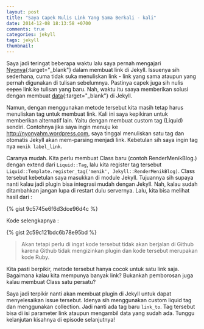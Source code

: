 ```yaml
---
layout: post
title: "Saya Capek Nulis Link Yang Sama Berkali - kali"
date: 2014-12-08 18:13:58 +0700
comments: true
categories: jekyll
tags: jekyll
thumbnail:
---
```


Saya jadi teringat beberapa waktu lalu saya pernah mengajari [Nyonya][menik]{:target="_blank"} dalam membuat link di Jekyll. Issuenya sih sederhana, cuma tidak suka menuliskan link - link yang sama ataupun yang pernah digunakan di tulisan sebelumnya. Pastinya capek juga sih nulis <del>copas</del> link ke tulisan yang baru. Nah, waktu itu saaya memberikan solusi dengan membuat [data][data]{:target="_blank"} di Jekyll.

Namun, dengan menggunakan metode tersebut kita masih tetap harus menuliskan tag untuk membuat link. Kali ini saya kepikiran untuk memberikan alternatif lain. Yaitu dengan membuat custom tag (Liquid) sendiri. Contohnya jika saya ingin menuju ke http://nyonyahm.wordpress.com, saya tinggal menuliskan satu tag dan otomatis Jekyll akan mem-parsing menjadi link. Kebetulan sih saya ingin tag nya `menik label_link`.

Caranya mudah. Kita perlu membuat Class baru (contoh RenderMenikBlog.) dengan extend dari `Liquid::Tag`, lalu kita register tag tersebut `Liquid::Template.register_tag('menik', Jekyll::RenderMenikBlog)`. Class tersebut kebetulan saya masukkan di module Jekyll. Tujuannya sih supaya nanti kalau jadi plugin bisa integrasi mudah dengan Jekyll. Nah, kalau sudah ditambahkan jangan lupa di restart dulu servernya. Lalu, kita bisa melihat hasil dari :

{% gist 9c5745e6f6d3dce96d4c %}

Kode selengkapnya : 

{% gist 2c59c121bdc6b78e95bd %}

> Akan tetapi perlu di ingat kode tersebut tidak akan berjalan di Github karena Github tidak mengizinkan plugin dan kode tersebut merupakan kode Ruby.

Kita pasti berpikir, metode tersebut hanya cocok untuk satu link saja. Bagaimana kalau kita mempunya banyak link? Bukankah pemborosan juga kalau membuat Class satu persatu?

Saya jadi terpikir nanti akan membuat plugin di Jekyll untuk dapat menyelesaikan issue tersebut. Idenya sih menggunakan custom liquid tag dan menggunakan collection. Jadi nanti ada tag baru `link_to`. Tag tersebut bisa di isi parameter link ataupun mengambil data yang sudah ada. Tunggu kelanjutan kisahnya di episode selanjutnya!

[data]: http://menikdp.github.io/articles/2014/10/19/using-collection/
[menik]: http://nyonyahm.wordpress.com
